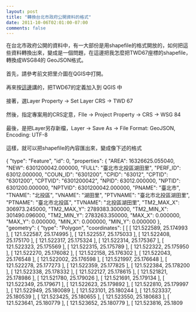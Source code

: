 ```yaml
---
layout: post
title: "轉換台北市政府公開資料的格式"
date: 2011-10-06T02:01:00-07:00
comments: false
---
```


<div class='post'>
在台北市政府公開的資料中，有一大部份是用shapefile的格式開放的，如何把這些資料轉換出來，變成是一個問題，在這邊把我怎麼把TWD67座標的shapefile，轉換成WSG84的 GeoJSON格式。<br /><br />首先，請參考前文把里介圖在QGIS中打開。<br /><br />再來按<a href="http://gis-tech.blogspot.com/2008/11/quantum-gis_24.html">這邊</a>講的，把TWD67的定義加入到 QGIS 中<br /><br />接著，選Layer Property -&gt; Set Layer CRS -&gt; TWD 67<br /><br />然後，指定專案用的CRS定意，FIle -&gt; Project Property -&gt; CRS -&gt; WSG 84<br /><br />最後，是把Layer另存新檔，Layer -&gt; Save As -&gt; File Format: GeoJSON, Encoding: UTF-8<br /><br />這樣，就可以把shapefile的內容匯出來，變成像下述的格式<br /><br />{ "type": "Feature", "id": 0, "properties": { "AREA": 16326625.055040, "NEW": 6301200042.000000, "FULL": "臺北市北投區湖田里", "PERF_ID": 63012.000000, "COUN_ID": "6301200", "CPID": "63012", "CPTID": "6301200", "CPTVID": "6301200042", "NPID": 63012.000000, "NPTID": 6301200.000000, "NPTVID": 6301200042.000000, "PNAME": "臺北市", "TNAME": "北投區", "VNAME": "湖田里", "PTVNAME": "臺北市北投區湖田里", "PTNAME": "臺北市北投區", "TVNAME": "北投區湖田里", "TM2_MAX_X": 306973.245000, "TM2_MAX_Y": 2789383.300000, "TM2_MIN_X": 301490.096000, "TM2_MIN_Y": 2783263.350000, "MAX_X": 0.000000, "MAX_Y": 0.000000, "MIN_X": 0.000000, "MIN_Y": 0.000000 }, "geometry": { "type": "Polygon", "coordinates": [ [ [ 121.522589, 25.174993 ], [ 121.522587, 25.174995 ], [ 121.522557, 25.175033 ], [ 121.522408, 25.175170 ], [ 121.522317, 25.175324 ], [ 121.522314, 25.175367 ], [ 121.522323, 25.175569 ], [ 121.522315, 25.175789 ], [ 121.522322, 25.175950 ], [ 121.522270, 25.176082 ], [ 121.522158, 25.176302 ], [ 121.522043, 25.176548 ], [ 121.522002, 25.176598 ], [ 121.521997, 25.176648 ], [ 121.522278, 25.177273 ], [ 121.522359, 25.177825 ], [ 121.522384, 25.178200 ], [ 121.522338, 25.178332 ], [ 121.522127, 25.178615 ], [ 121.521821, 25.178986 ], [ 121.521780, 25.179026 ], [ 121.521691, 25.179134 ], [ 121.522349, 25.179671 ], [ 121.522623, 25.179892 ], [ 121.522810, 25.179997 ], [ 121.522949, 25.180089 ], [ 121.523101, 25.180244 ], [ 121.523337, 25.180539 ], [ 121.523425, 25.180655 ], [ 121.523550, 25.180683 ], [ 121.523641, 25.180779 ], [ 121.523652, 25.180779 ], [ 121.523816, 25.1809<br /><br /><br /><br /></div>
